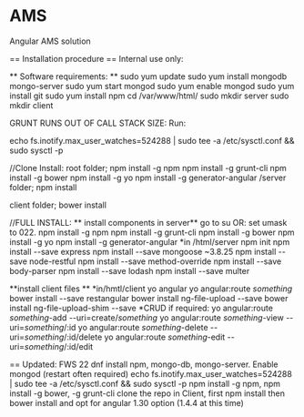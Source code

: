 # AMS
Angular AMS solution

== Installation procedure == Internal use only:

** Software requirements: **
sudo yum update
sudo yum install mongodb mongo-server
sudo yum start mongod 
sudo yum enable mongod
sudo yum install git
sudo yum install npm
cd /var/www/html/
sudo mkdir server
sudo mkdir client

GRUNT RUNS OUT OF CALL STACK SIZE: Run:

echo fs.inotify.max_user_watches=524288 | sudo tee -a /etc/sysctl.conf && sudo sysctl -p

//Clone Install:
root folder;
npm install -g npm
npm install -g grunt-cli
npm install -g bower
npm install -g yo
npm install -g generator-angular
/server folder;
npm install

client folder;
bower install

//FULL INSTALL:
** install components in server**
go to su OR: set umask to 022.
npm install -g npm
npm install -g grunt-cli
npm install -g bower
npm install -g yo
npm install -g generator-angular
*in /html/server
npm init
npm install --save express
npm install --save mongoose ~3.8.25
npm install --save node-restful
npm install --save method-override
npm install --save body-parser
npm install --save lodash
npm install --save multer


**install client files **
*in/hmtl/client
yo angular
yo angular:route _something_
bower install --save restangular
bower install ng-file-upload --save
bower install ng-file-upload-shim --save
*CRUD if required:
yo angular:route _something_-add --uri=create/_something_
yo angular:route _something_-view --uri=_something_/:id
yo angular:route _something_-delete --uri=_something_/:id/delete
yo angular:route _something_-edit --uri=_something_/:id/edit

== Updated: 
FWS 22
dnf install npm, mongo-db, mongo-server. Enable mongod (restart often required)
echo fs.inotify.max_user_watches=524288 | sudo tee -a /etc/sysctl.conf && sudo sysctl -p
npm install -g npm, npm install -g bower, -g grunt-cli
clone the repo
in Client, first npm install
then bower install and opt for angular 1.30 option (1.4.4 at this time)
